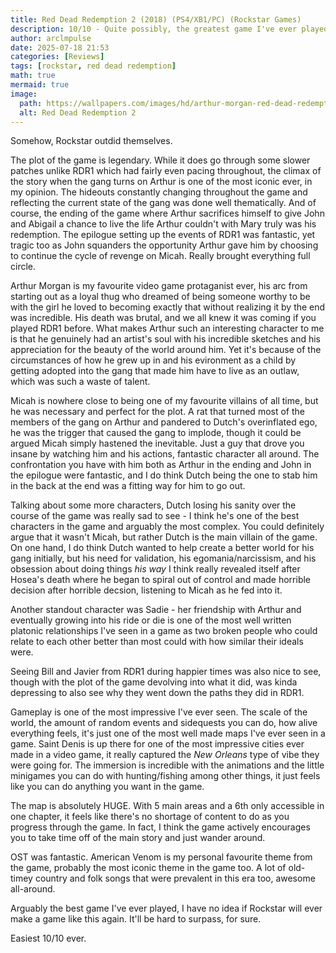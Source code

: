 ```yaml
---
title: Red Dead Redemption 2 (2018) (PS4/XB1/PC) (Rockstar Games)
description: 10/10 - Quite possibly, the greatest game I've ever played.
author: arclmpulse
date: 2025-07-18 21:53
categories: [Reviews]
tags: [rockstar, red dead redemption]
math: true
mermaid: true
image:
  path: https://wallpapers.com/images/hd/arthur-morgan-red-dead-redemption-2-4k-hd-games-4k-wallpaper-iwuzo4l3gjd8kclf.jpg
  alt: Red Dead Redemption 2
---
```


Somehow, Rockstar outdid themselves.

The plot of the game is legendary. While it does go through some slower patches unlike RDR1 which had fairly even pacing throughout, the climax of the story when the gang turns on Arthur is one of the most iconic ever, in my opinion. The hideouts constantly changing throughout the game and reflecting the current state of the gang was done well thematically. And of course, the ending of the game where Arthur sacrifices himself to give John and Abigail a chance to live the life Arthur couldn't with Mary truly was his redemption. The epilogue setting up the events of RDR1 was fantastic, yet tragic too as John squanders the opportunity Arthur gave him by choosing to continue the cycle of revenge on Micah. Really brought everything full circle.

Arthur Morgan is my favourite video game protaganist ever, his arc from starting out as a loyal thug who dreamed of being someone worthy to be with the girl he loved to becoming exactly that without realizing it by the end was incredible. His death was brutal, and we all knew it was coming if you played RDR1 before. What makes Arthur such an interesting character to me is that he genuinely had an artist's soul with his incredible sketches and his appreciation for the beauty of the world around him. Yet it's because of the circumstances of how he grew up in and his evironment as a child by getting adopted into the gang that made him have to live as an outlaw, which was such a waste of talent.

Micah is nowhere close to being one of my favourite villains of all time, but he was necessary and perfect for the plot. A rat that turned most of the members of the gang on Arthur and pandered to Dutch's overinflated ego, he was the trigger that caused the gang to implode, though it could be argued Micah simply hastened the inevitable. Just a guy that drove you insane by watching him and his actions, fantastic character all around. The confrontation you have with him both as Arthur in the ending and John in the epilogue were fantastic, and I do think Dutch being the one to stab him in the back at the end was a fitting way for him to go out.

Talking about some more characters, Dutch losing his sanity over the course of the game was really sad to see - I think he's one of the best characters in the game and arguably the most complex. You could definitely argue that it wasn't Micah, but rather Dutch is the main villain of the game. On one hand, I do think Dutch wanted to help create a better world for his gang initially, but his need for validation, his egomania/narcissism, and his obsession about doing things _his way_ I think really revealed itself after Hosea's death where he began to spiral out of control and made horrible decision after horrible decsion, listening to Micah as he fed into it.

Another standout character was Sadie - her friendship with Arthur and eventually growing into his ride or die is one of the most well written platonic relationships I've seen in a game as two broken people who could relate to each other better than most could with how similar their ideals were.

Seeing Bill and Javier from RDR1 during happier times was also nice to see, though with the plot of the game devolving into what it did, was kinda depressing to also see why they went down the paths they did in RDR1.

Gameplay is one of the most impressive I've ever seen. The scale of the world, the amount of random events and sidequests you can do, how alive everything feels, it's just one of the most well made maps I've ever seen in a game. Saint Denis is up there for one of the most impressive cities ever made in a video game, it really captured the _New Orleans_ type of vibe they were going for. The immersion is incredible with the animations and the little minigames you can do with hunting/fishing among other things, it just feels like you can do anything you want in the game.

The map is absolutely HUGE. With 5 main areas and a 6th only accessible in one chapter, it feels like there's no shortage of content to do as you progress through the game. In fact, I think the game actively encourages you to take time off of the main story and just wander around.

OST was fantastic. American Venom is my personal favourite theme from the game, probably the most iconic theme in the game too. A lot of old-timey country and folk songs that were prevalent in this era too, awesome all-around.

Arguably the best game I've ever played, I have no idea if Rockstar will ever make a game like this again. It'll be hard to surpass, for sure.

Easiest 10/10 ever.
